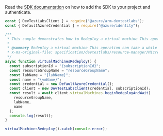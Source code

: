 Read the [SDK documentation](https://github.com/Azure/azure-sdk-for-js/blob/%40azure%2Farm-devtestlabs_4.0.1/sdk/devtestlabs/arm-devtestlabs/README.md) on how to add the SDK to your project and authenticate.

```javascript
const { DevTestLabsClient } = require("@azure/arm-devtestlabs");
const { DefaultAzureCredential } = require("@azure/identity");

/**
 * This sample demonstrates how to Redeploy a virtual machine This operation can take a while to complete.
 *
 * @summary Redeploy a virtual machine This operation can take a while to complete.
 * x-ms-original-file: specification/devtestlabs/resource-manager/Microsoft.DevTestLab/stable/2018-09-15/examples/VirtualMachines_Redeploy.json
 */
async function virtualMachinesRedeploy() {
  const subscriptionId = "{subscriptionId}";
  const resourceGroupName = "resourceGroupName";
  const labName = "{labName}";
  const name = "{vmName}";
  const credential = new DefaultAzureCredential();
  const client = new DevTestLabsClient(credential, subscriptionId);
  const result = await client.virtualMachines.beginRedeployAndWait(
    resourceGroupName,
    labName,
    name
  );
  console.log(result);
}

virtualMachinesRedeploy().catch(console.error);
```
